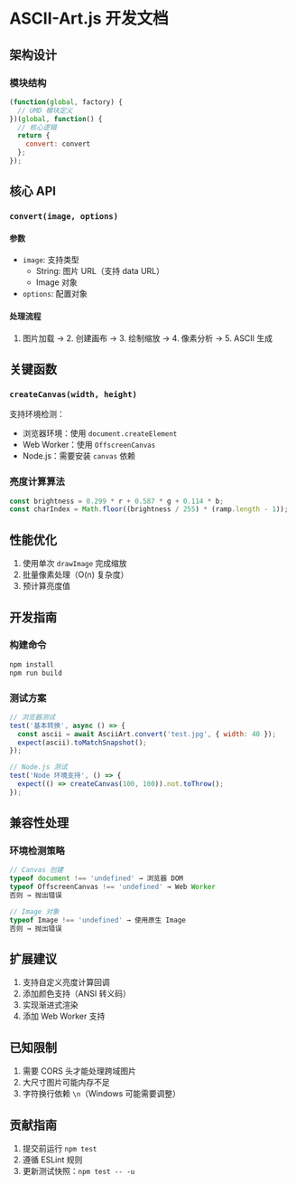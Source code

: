 # ASCII-Art.js 开发文档

## 架构设计
### 模块结构
```javascript
(function(global, factory) {
  // UMD 模块定义
})(global, function() {
  // 核心逻辑
  return {
    convert: convert
  };
});
```

## 核心 API
### `convert(image, options)`
#### 参数
- `image`: 支持类型
  - String: 图片 URL（支持 data URL）
  - Image 对象
- `options`: 配置对象

#### 处理流程
1. 图片加载 → 2. 创建画布 → 3. 绘制缩放 → 4. 像素分析 → 5. ASCII 生成

## 关键函数
### `createCanvas(width, height)`
支持环境检测：
- 浏览器环境：使用 `document.createElement`
- Web Worker：使用 `OffscreenCanvas`
- Node.js：需要安装 `canvas` 依赖

### 亮度计算算法
```javascript
const brightness = 0.299 * r + 0.587 * g + 0.114 * b;
const charIndex = Math.floor((brightness / 255) * (ramp.length - 1));
```

## 性能优化
1. 使用单次 `drawImage` 完成缩放
2. 批量像素处理（O(n) 复杂度）
3. 预计算亮度值

## 开发指南
### 构建命令
```bash
npm install
npm run build
```

### 测试方案
```javascript
// 浏览器测试
test('基本转换', async () => {
  const ascii = await AsciiArt.convert('test.jpg', { width: 40 });
  expect(ascii).toMatchSnapshot();
});

// Node.js 测试
test('Node 环境支持', () => {
  expect(() => createCanvas(100, 100)).not.toThrow();
});
```

## 兼容性处理
### 环境检测策略
```javascript
// Canvas 创建
typeof document !== 'undefined' → 浏览器 DOM
typeof OffscreenCanvas !== 'undefined' → Web Worker
否则 → 抛出错误

// Image 对象
typeof Image !== 'undefined' → 使用原生 Image
否则 → 抛出错误
```

## 扩展建议
1. 支持自定义亮度计算回调
2. 添加颜色支持（ANSI 转义码）
3. 实现渐进式渲染
4. 添加 Web Worker 支持

## 已知限制
1. 需要 CORS 头才能处理跨域图片
2. 大尺寸图片可能内存不足
3. 字符换行依赖 `\n`（Windows 可能需要调整）

## 贡献指南
1. 提交前运行 `npm test`
2. 遵循 ESLint 规则
3. 更新测试快照：`npm test -- -u`